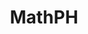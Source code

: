 ---
home: true
icon: home
title: MathPH
heroImage: /geekfz.png
heroText: MathPH
tagline: 识规律，解未知；由表象，探本质


actions:
  - text: 付费课程
    link: https://deelmind.com/pay/class/
    type: primary

  - text: 加群资源
    link: https://deelmind.com/pay/group
    type: primary
  
  - text: TSPACEY
    link: https://tspacey.deelmind.com/
    type: primary

  - text: 攻防平台
    link: https://deelmind.com/pay/platform
    type: primary

  - text: 新手【免费】渗透安全【视频教程】学习👇路线👇
    link: https://deelmind.com/pay/video
    type: primary

features:
  - title: 数理通学
    icon: study
    details: 数学整体技术体系
    link: /sltx/

  - title: 数学历史
    icon: study
    details: 数学历史
    link: /sltx/history
  
  - title: 数学人物
    icon: study
    details: 数学人物
    link: /sltx/people

  - title: 数学作用
    icon: study
    details: 数学作用
    link: /sltx/func

  - title: 数学符号
    icon: study
    details: 数学作用
    link: /sltx/sym

  - title: 计算机数学
    icon: study
    details: 计算机与数学结合
    link: /computer/

  - title: 人工智能AI
    icon: back-stage
    details: 机器学习，深度学习算法
    link: /computer/AI

  - title: AI安全
    icon: back-stage
    details: AI安全实例，机器学习，深度学习
    link: https://deelmind.com/ai/


  - title: 直播答疑💯
    icon: back-stage
    details: 直播答疑
    link: https://deelmind.com/pay/alive
  
  - title: 网安科普
    icon: back-stage
    details: 与其让他们忽悠你，不如我来告诉你真相
    link: https://deelmind.com/mind/kepu

  - title: 抵制八股
    icon: news
    details: 抵制八股
    link: https://deelmind.com/mind/bagu

  - title: 密码学
    icon: back-stage
    details: 密码学，密码学安全，密码安全
    link: /computer/salg

copyright: false
footer: Copyright © 2023 <a href="https://deelmind.com" target="_blank">極客方舟</a>
---
